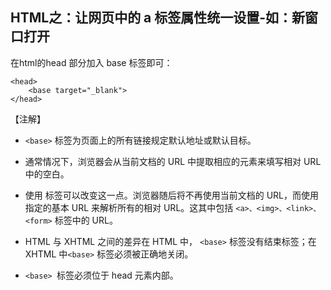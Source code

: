 
## HTML之：让网页中的 a 标签属性统一设置-如：新窗口打开

在html的head 部分加入 base 标签即可：
	
	<head>
	    <base target="_blank">
	</head>


【注解】

* ```<base>``` 标签为页面上的所有链接规定默认地址或默认目标。

* 通常情况下，浏览器会从当前文档的 URL 中提取相应的元素来填写相对 URL 中的空白。

* 使用 <base> 标签可以改变这一点。浏览器随后将不再使用当前文档的 URL，而使用指定的基本 URL 来解析所有的相对 URL。这其中包括 ```<a>、<img>、<link>、<form>``` 标签中的 URL。

* HTML 与 XHTML 之间的差异在 HTML 中，	```<base>``` 标签没有结束标签；在 XHTML 中```<base>``` 标签必须被正确地关闭。

* ```<base> ```标签必须位于 head 元素内部。

